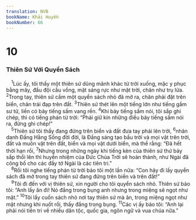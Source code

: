 ```yaml
---
translation: NVB
bookName: Khải Huyền 
bookNumber: 66
---
```


<div class="title"><h1>10</h1><h3>Thiên Sứ Với Quyển Sách </h3></div>
<span class="verse kh_10_1"> <sup>1</sup>Lúc ấy, tôi thấy một thiên sứ dũng mãnh khác từ trời xuống, mặc y phục bằng mây, đầu đội cầu vồng, mặt sáng rực như mặt trời, chân như trụ lửa. </span>
<span class="verse kh_10_2"><sup>2</sup>Trong tay, thiên sứ cầm một quyển sách nhỏ đã mở ra, chân phải đặt trên biển, chân trái đạp trên đất. </span>
<span class="verse kh_10_3"><sup>3</sup>Thiên sứ thét lên một tiếng lớn như tiếng gầm sư tử, liền có bảy tiếng sấm vang rền. </span>
<span class="verse kh_10_4"><sup>4</sup>Khi bảy tiếng sấm nói, tôi sắp ghi chép, thì có tiếng phán từ trời: “Phải giữ kín những điều bảy tiếng sấm nói ra, đừng ghi chép!” <br/></span>
<span class="verse kh_10_5"> <sup>5</sup>Thiên sứ tôi thấy đang đứng trên biển và đất đưa tay phải lên trời, </span>
<span class="verse kh_10_6"><sup>6</sup>nhân danh Đấng Hằng Sống đời đời, là Đấng sáng tạo bầu trời và mọi vật trên trời, đất và muôn vật trên đất, biển và mọi vật dưới biển, mà thề rằng: “Đã hết thời hạn rồi, </span>
<span class="verse kh_10_7"><sup>7</sup>Nhưng trong những ngày khi tiếng kèn của thiên sứ thứ bảy sắp thổi lên thì huyền nhiệm của Đức Chúa Trời sẽ hoàn thành, như Ngài đã công bố cho các đầy tớ Ngài là các tiên tri.” <br/></span>
<span class="verse kh_10_8"> <sup>8</sup>Rồi tôi nghe tiếng phán từ trời bảo tôi một lần nữa: “Con hãy đi lấy quyển sách đã mở trong tay thiên sứ đang đứng trên biển và trên đất!” <br/></span>
<span class="verse kh_10_9"> <sup>9</sup>Tôi đi đến với vị thiên sứ, xin người cho tôi quyển sách nhỏ. Thiên sứ bảo tôi: “Anh lấy ăn đi! Nó đắng trong bụng anh nhưng trong miệng sẽ ngọt như mật.” </span>
<span class="verse kh_10_10"><sup>10</sup>Tôi lấy cuốn sách nhỏ nơi tay thiên sứ mà ăn, trong miệng ngọt như mật nhưng khi nuốt rồi, thấy đắng trong bụng. </span>
<span class="verse kh_10_11"><sup>11</sup>Các vị ấy bảo tôi: “Anh lại phải nói tiên tri về nhiều dân tộc, quốc gia, ngôn ngữ và vua chúa nữa.” <br/></span>
